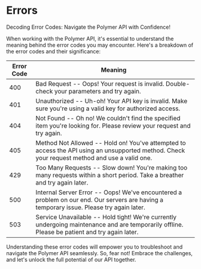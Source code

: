 # Errors

Decoding Error Codes: Navigate the Polymer API with Confidence!

When working with the Polymer API, it's essential to understand the meaning behind the error codes you may encounter. Here's a breakdown of the error codes and their significance:


Error Code | Meaning
---------- | -------
400 | Bad Request -- Oops! Your request is invalid. Double-check your parameters and try again.
401 | Unauthorized -- Uh-oh! Your API key is invalid. Make sure you're using a valid key for authorized access.
404 | Not Found -- Oh no! We couldn't find the specified item you're looking for. Please review your request and try again.
405 | Method Not Allowed -- Hold on! You've attempted to access the API using an unsupported method. Check your request method and use a valid one.
429 | Too Many Requests -- Slow down! You're making too many requests within a short period. Take a breather and try again later.
500 | Internal Server Error -- Oops! We've encountered a problem on our end. Our servers are having a temporary issue. Please try again later.
503 | Service Unavailable -- Hold tight! We're currently undergoing maintenance and are temporarily offline. Please be patient and try again later.

Understanding these error codes will empower you to troubleshoot and navigate the Polymer API seamlessly. So, fear not! Embrace the challenges, and let's unlock the full potential of our API together.
